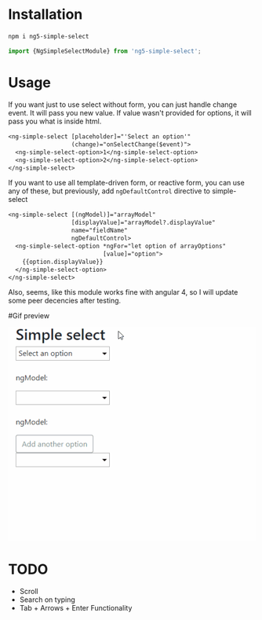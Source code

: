 # Installation

```
npm i ng5-simple-select
```
```js
import {NgSimpleSelectModule} from 'ng5-simple-select';
```

# Usage

If you want just to use select without form, you can just handle change event. It will pass you new value. If value wasn't provided for options, it will pass you what is inside html.  

```
<ng-simple-select [placeholder]="'Select an option'"
                  (change)="onSelectChange($event)">
  <ng-simple-select-option>1</ng-simple-select-option>
  <ng-simple-select-option>2</ng-simple-select-option>
</ng-simple-select>
```

If you want to use all template-driven form, or reactive form, you can use any of these, but previously, add `ngDefaultControl` directive to simple-select

```
<ng-simple-select [(ngModel)]="arrayModel"
                  [displayValue]="arrayModel?.displayValue"
                  name="fieldName"
                  ngDefaultControl>
  <ng-simple-select-option *ngFor="let option of arrayOptions"
                           [value]="option">
    {{option.displayValue}}
  </ng-simple-select-option>
</ng-simple-select>
```

Also, seems, like this module works fine with angular 4, so I will update some peer decencies after testing.

#Gif preview

![alt text](https://github.com/tv1ster/ng5-simple-select/blob/master/test.gif?raw=true "How it is working right now")

# TODO
- Scroll
- Search on typing
- Tab + Arrows + Enter Functionality
